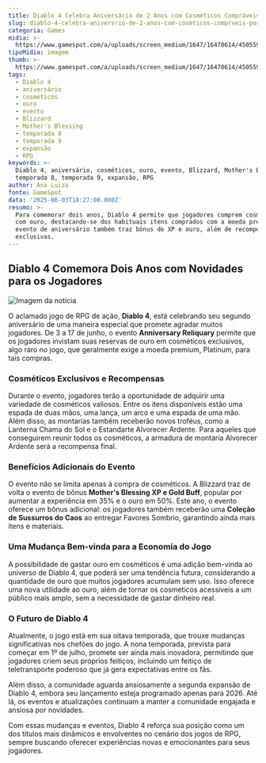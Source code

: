 ```yaml
---
title: Diablo 4 Celebra Aniversário de 2 Anos com Cosméticos Compráveis por Ouro
slug: diablo-4-celebra-aniversrio-de-2-anos-com-cosmticos-comprveis-por-ouro
categoria: Games
midia: >-
  https://www.gamespot.com/a/uploads/screen_medium/1647/16470614/4505596-diablo42yearanniversarybuycosmeticswithgold.jpg
tipoMidia: imagem
thumb: >-
  https://www.gamespot.com/a/uploads/screen_medium/1647/16470614/4505596-diablo42yearanniversarybuycosmeticswithgold.jpg
tags:
  - Diablo 4
  - aniversário
  - cosméticos
  - ouro
  - evento
  - Blizzard
  - Mother's Blessing
  - temporada 8
  - temporada 9
  - expansão
  - RPG
keywords: >-
  Diablo 4, aniversário, cosméticos, ouro, evento, Blizzard, Mother's Blessing,
  temporada 8, temporada 9, expansão, RPG
author: Ana Luiza
fonte: GameSpot
data: '2025-06-03T18:27:00.000Z'
resumo: >-
  Para comemorar dois anos, Diablo 4 permite que jogadores comprem cosméticos
  com ouro, destacando-se dos habituais itens comprados com a moeda premium. O
  evento de aniversário também traz bônus de XP e ouro, além de recompensas
  exclusivas.
---
```

## Diablo 4 Comemora Dois Anos com Novidades para os Jogadores

![Imagem da notícia](https://www.gamespot.com/a/uploads/original/1647/16470614/4505599-diablo42yearanniversaryeventcosmeticrewards.jpg)

O aclamado jogo de RPG de ação, **Diablo 4**, está celebrando seu segundo aniversário de uma maneira especial que promete agradar muitos jogadores. De 3 a 17 de junho, o evento **Anniversary Reliquary** permite que os jogadores invistam suas reservas de ouro em cosméticos exclusivos, algo raro no jogo, que geralmente exige a moeda premium, Platinum, para tais compras.

### Cosméticos Exclusivos e Recompensas

Durante o evento, jogadores terão a oportunidade de adquirir uma variedade de cosméticos valiosos. Entre os itens disponíveis estão uma espada de duas mãos, uma lança, um arco e uma espada de uma mão. Além disso, as montarias também receberão novos troféus, como a Lanterna Chama do Sol e o Estandarte Alvorecer Ardente. Para aqueles que conseguirem reunir todos os cosméticos, a armadura de montaria Alvorecer Ardente será a recompensa final.

### Benefícios Adicionais do Evento

O evento não se limita apenas à compra de cosméticos. A Blizzard traz de volta o evento de bônus **Mother's Blessing XP e Gold Buff**, popular por aumentar a experiência em 35% e o ouro em 50%. Este ano, o evento oferece um bônus adicional: os jogadores também receberão uma **Coleção de Sussurros do Caos** ao entregar Favores Sombrio, garantindo ainda mais itens e materiais.

### Uma Mudança Bem-vinda para a Economia do Jogo

A possibilidade de gastar ouro em cosméticos é uma adição bem-vinda ao universo de Diablo 4, que poderá ser uma tendência futura, considerando a quantidade de ouro que muitos jogadores acumulam sem uso. Isso oferece uma nova utilidade ao ouro, além de tornar os cosméticos acessíveis a um público mais amplo, sem a necessidade de gastar dinheiro real.

### O Futuro de Diablo 4

Atualmente, o jogo está em sua oitava temporada, que trouxe mudanças significativas nos chefões do jogo. A nona temporada, prevista para começar em 1º de julho, promete ser ainda mais inovadora, permitindo que jogadores criem seus próprios feitiços, incluindo um feitiço de teletransporte poderoso que já gera expectativas entre os fãs.

Além disso, a comunidade aguarda ansiosamente a segunda expansão de Diablo 4, embora seu lançamento esteja programado apenas para 2026. Até lá, os eventos e atualizações continuam a manter a comunidade engajada e ansiosa por novidades.

Com essas mudanças e eventos, Diablo 4 reforça sua posição como um dos títulos mais dinâmicos e envolventes no cenário dos jogos de RPG, sempre buscando oferecer experiências novas e emocionantes para seus jogadores.

